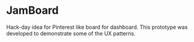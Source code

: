 # JamBoard
Hack-day idea for Pinterest like board for dashboard. This prototype was developed to demonstrate some of the UX patterns.
